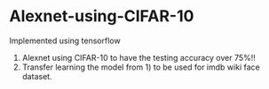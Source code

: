 # Alexnet-using-CIFAR-10
Implemented using tensorflow
1. Alexnet using CIFAR-10 to have the testing accuracy over 75%!!
2. Transfer learning the model from 1) to be used for imdb wiki face dataset.
